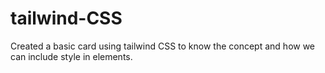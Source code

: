# tailwind-CSS
Created a basic card using tailwind CSS to know the concept and how we can include style in elements.
